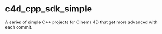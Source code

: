 # c4d_cpp_sdk_simple
A series of simple C++ projects for Cinema 4D that get more advanced with each commit.
